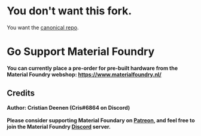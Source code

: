 # You don't want this fork.  
You want the [canonical repo](https://github.com/MaterialFoundry/MaterialPlane/wiki). 

# Go Support Material Foundry

<b>You can currently place a pre-order for pre-built hardware from the Material Foundry webshop: <a href="https://www.materialfoundry.nl/">https://www.materialfoundry.nl/</a><br>

## Credits
<b>Author:</b> Cristian Deenen (Cris#6864 on Discord)<br>
<br>
Please consider supporting Material Foundary on <a href="https://www.patreon.com/materialfoundry">Patreon</a>, and feel free to join the Material Foundry <a href="https://discord.gg/3hd4G6TkmA">Discord</a> server.
